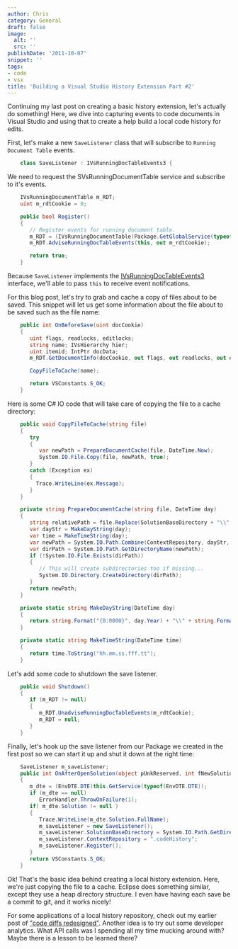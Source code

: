 ```yaml
---
author: Chris
category: General
draft: false
image:
  alt: ''
  src: ''
publishDate: '2011-10-07'
snippet: ''
tags:
- code
- vsx
title: 'Building a Visual Studio History Extension Part #2'
---
```


Continuing my last post on creating a basic history extension, let's actually do something!  Here, we dive into capturing events to code documents in Visual Studio and using that to create a help build a local code history for edits.

First, let's make a new `SaveListener` class that will subscribe to `Running Document Table` events.

```c#
    class SaveListener : IVsRunningDocTableEvents3 {
```

We need to request the SVsRunningDocumentTable service and subscribe to it's events.

```c#
    IVsRunningDocumentTable m_RDT;
    uint m_rdtCookie = 0;

    public bool Register()
    {
       // Register events for running document table.
       m_RDT = (IVsRunningDocumentTable)Package.GetGlobalService(typeof(SVsRunningDocumentTable));
       m_RDT.AdviseRunningDocTableEvents(this, out m_rdtCookie);

       return true;
    }
```

Because `SaveListener` implements the [IVsRunningDocTableEvents3](http://msdn.microsoft.com/en-us/library/microsoft.visualstudio.shell.interop.ivsrunningdoctableevents3(v=vs.80).aspx) interface, we'll able to pass `this` to receive event notifications.

For this blog post, let's try to grab and cache a copy of files about to be saved. This snippet will let us get some information about the file about to be saved such as the file name:

```c#
    public int OnBeforeSave(uint docCookie)
    {
       uint flags, readlocks, editlocks;
       string name; IVsHierarchy hier;
       uint itemid; IntPtr docData;
       m_RDT.GetDocumentInfo(docCookie, out flags, out readlocks, out editlocks, out name, out hier, out itemid, out docData);

       CopyFileToCache(name);

       return VSConstants.S_OK;
    }
```

Here is some C# IO code that will take care of copying the file to a cache directory:

```c#
    public void CopyFileToCache(string file)
    {
       try
       {
          var newPath = PrepareDocumentCache(file, DateTime.Now);
          System.IO.File.Copy(file, newPath, true);
       }
       catch (Exception ex)
       {
         Trace.WriteLine(ex.Message);
       }
    }

    private string PrepareDocumentCache(string file, DateTime day)
    {
       string relativePath = file.Replace(SolutionBaseDirectory + "\\", "");
       var dayStr = MakeDayString(day);
       var time = MakeTimeString(day);
       var newPath = System.IO.Path.Combine(ContextRepository, dayStr, relativePath + "$" + time);
       var dirPath = System.IO.Path.GetDirectoryName(newPath);
       if (!System.IO.File.Exists(dirPath))
       {
          // This will create subdirectories too if missing...
          System.IO.Directory.CreateDirectory(dirPath);
       }
       return newPath;
    }

    private static string MakeDayString(DateTime day)
    {
       return string.Format("{0:0000}", day.Year) + "\\" + string.Format("{0:00}", day.Month) + "\\" + string.Format("{0:00}", day.Day);
    }

    private static string MakeTimeString(DateTime time)
    {
       return time.ToString("hh.mm.ss.fff.tt");
    }
```

Let's add some code to shutdown the save listener.

```c#
    public void Shutdown()
    {
       if (m_RDT != null)
       {
          m_RDT.UnadviseRunningDocTableEvents(m_rdtCookie);
          m_RDT = null;
       }
    }
```

Finally, let's hook up the save listener from our Package we created in the first post so we can start it up and shut it down at the right time:

```c#
    SaveListener m_saveListener;
    public int OnAfterOpenSolution(object pUnkReserved, int fNewSolution)
    {
       m_dte = (EnvDTE.DTE)this.GetService(typeof(EnvDTE.DTE));
       if (m_dte == null)
          ErrorHandler.ThrowOnFailure(1);
       if( m_dte.Solution != null )
       {
          Trace.WriteLine(m_dte.Solution.FullName);
          m_saveListener = new SaveListener();
          m_saveListener.SolutionBaseDirectory = System.IO.Path.GetDirectoryName(m_dte.Solution.FullName);
          m_saveListener.ContextRepository = ".codeHistory";
          m_saveListener.Register();
       }
       return VSConstants.S_OK;
    }
```

Ok!  That's the basic idea behind creating a local history extension. Here, we're just copying the file to a cache.  Eclipse does something similar, except they use a heap directory structure.  I even have having each save be a commit to git, and it works nicely!

For some applications of a local history repository, check out my earlier post of ["code diffs redesigned"](http://blog.ninlabs.com/2010/11/code-diffs-redesigned/).  Another idea is to try out some developer analytics.  What API calls was I spending all my time mucking around with?  Maybe there is a lesson to be learned there?